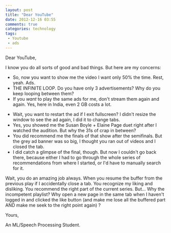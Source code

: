 ```yaml
---
layout: post
title: "Dear YouTube"
date: 2012-12-16 03:55
comments: true
categories: technology 
tags:
 - Youtube 
 - ads
---
```


Dear YouTube,

I know you do all sorts of good and bad things. But here are my concerns:
* So, now you want to show me the video I want only 50% the time. Rest, yeah. Ads.
* THE INFINITE LOOP. Do you have only 3 advertisements? Why do you keep looping between them?
* If you _want_ to play the same ads for me, don't stream them again and again. Yes, here in India, even 2 GB costs a lot.
<!-- more -->
* Wait, you want to restart the ad if I exit fullscreen? I didn't resize the window to see the ad again, I did it to change tabs.
* Yes, you showed me the Susan Boyle + Elaine Page duet right after I watched the audition. But why the 31s of crap in between?
* You did recommend me the finals of that show after the semifinals. But the grey ad banner was so big, I thought you ran out of videos and I closed the tab.
* I did catch a glimpse of the final, though. But now I couldn't go back there, because either I had to go through the whole series of recommendations from where I started, or I'd have to manually search for it.

Wait, you do an amazing job always. When you resume the buffer from the previous play
if I accidentally close a tab. You recognize my liking and disliking. You recommend
the right part of the current series. But... Why the incompetent playlist? Why open a new
page in the same tab when I haven't logged in and clicked the like button (and make me
lose all the buffered part AND make me seek to the right point again) ?

Yours,

An ML/Speech Processing Student.
